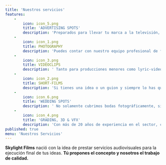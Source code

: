 ```yaml
---
title: 'Nuestros servicios'
features:
    -
        icon: icon_5.png
        title: 'ADVERTISING SPOTS'
        description: 'Preparados para llevar tu marca a la televisión, redes sociales o incluso los cines te ofrecemos realizar la producción desde la A hasta la Z.'
    -
        icon: icon_1.png
        title: PHOTOGRAPHY
        description: 'Puedes contar con nuestro equipo profesional de fotografía para eventos de todo tipo, portadas de revistas, foto fija de inmobiliario, etc.'
    -
        icon: icon_3.png
        title: VIDEOCLIPS
        description: ' Tanto para producciones menores como lyric-videos como para proyectos mayores te ofrecemos la mejor resolución para acompañar tu música.'
    -
        icon: icon_2.png
        title: SHORT-FILMS
        description: 'Si tienes una idea o un guion y siempre lo has querido llevar a la gran pantalla, contamos con el equipo técnico y todo el material para hacer realidad tu sueño.'
    -
        icon: icon_6.png
        title: 'WEDDING SPOTS'
        description: ' No solamente cubrimos bodas fotográficamente, sino que te ofrecemos realizarte un vídeo recopilatorio de tu día más especial.'
    -
        icon: icon_4.png
        title: 'GRADING, 3D & VFX'
        description: 'Con más de 20 años de experiencia en el sector, contamos con un editor profesional reconocido por trabajadores de películas como Avatar, Star Wars y mucho más.'
published: true
menu: 'Nuestros Servicios'
---
```


**Skylight Films** nació con la idea de prestar servicios audiovisuales para la ejecución final de tus ideas. **Tú propones el concepto y nosotros el trabajo de calidad.**
